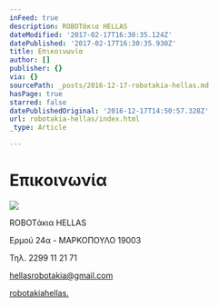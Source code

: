 ```yaml
---
inFeed: true
description: ROBOTάκια HELLAS
dateModified: '2017-02-17T16:30:35.124Z'
datePublished: '2017-02-17T16:30:35.930Z'
title: Επικοινωνία
author: []
publisher: {}
via: {}
sourcePath: _posts/2016-12-17-robotakia-hellas.md
hasPage: true
starred: false
datePublishedOriginal: '2016-12-17T14:50:57.328Z'
url: robotakia-hellas/index.html
_type: Article

---
```

# Επικοινωνία
![](https://the-grid-user-content.s3-us-west-2.amazonaws.com/534e32f3-927d-48f0-a5f3-8b5cb8c51956.gif)

ROBOTάκια HELLAS

Ερμού 24α - ΜΑΡΚΟΠΟΥΛΟ 19003

Τηλ. 2299 11 21 71

hellasrobotakia@gmail.com

[robotakiahellas.][0]

[0]: http://www.robotakiahellas.com/